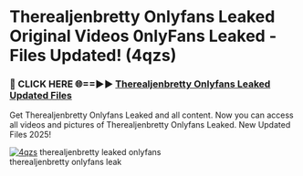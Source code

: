 # Therealjenbretty Onlyfans Leaked Original Videos 0nlyFans Leaked - Files Updated! (4qzs)

<h3>🔴 CLICK HERE 🌐==►► <a href="https://tinyurl.com/2jnfzry5" rel="nofollow">Therealjenbretty Onlyfans Leaked Updated Files</a></h3>

Get Therealjenbretty Onlyfans Leaked and all content. Now you can access all videos and pictures of Therealjenbretty Onlyfans Leaked. New Updated Files 2025!

[![4qzs](https://i.imgur.com/GyGTBgg.gif)](https://tinyurl.com/2jnfzry5)
therealjenbretty leaked onlyfans<br>
therealjenbretty onlyfans leak